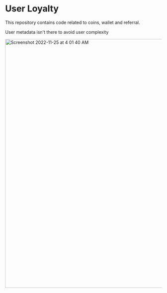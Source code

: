 # User Loyalty

This repository contains code related to coins, wallet and referral.

User metadata isn't there to avoid user complexity


<img width="800" alt="Screenshot 2022-11-25 at 4 01 40 AM" src="https://user-images.githubusercontent.com/72377572/204103529-8af48e1c-5c4c-4576-a316-881ef9c3f32a.png">

